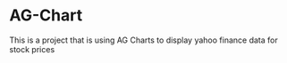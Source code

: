 # AG-Chart
This is a project that is using AG Charts to display yahoo finance data for stock prices
